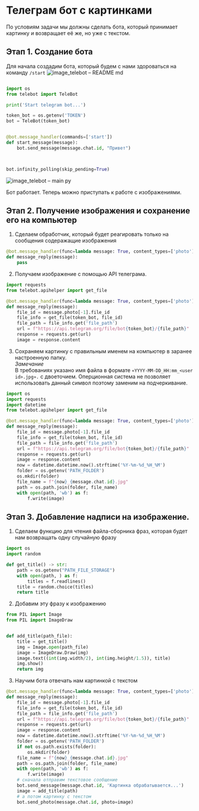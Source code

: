 # Телеграм бот с картинками
По условиям задачи мы должны сделать бота, который принимает картинку и возвращает её же, но уже с текстом.

## Этап 1. Создание бота
Для начала создадим бота, который будем с нами здороваться на команду `/start`
![image_telebot – README md](https://github.com/eshmargunov/image_telebot/assets/12861849/21106bb0-d294-4d30-8e22-90b1d4579565)

```python

import os
from telebot import TeleBot

print('Start telegram bot...')

token_bot = os.getenv('TOKEN')
bot = TeleBot(token_bot)


@bot.message_handler(commands=['start'])
def start_message(message):
    bot.send_message(message.chat.id, "Привет")



bot.infinity_polling(skip_pending=True)
```
![image_telebot – main py](https://github.com/eshmargunov/image_telebot/assets/12861849/0a882456-f4b5-4c8b-bfeb-14be1aee3bd3)

Бот работает. Теперь можно приступать к работе с изображениями.

## Этап 2. Получение изображения и сохранение его на компьютер
1. Сделаем обработчик, который будет реагировать только на сообщения содеражащие изображения
```python
@bot.message_handler(func=lambda message: True, content_types=['photo'])
def message_reply(message):
    pass
```
2. Получаем изображение c помощью API телеграма.
```python
import requests
from telebot.apihelper import get_file

@bot.message_handler(func=lambda message: True, content_types=['photo'])
def message_reply(message):
    file_id = message.photo[-1].file_id
    file_info = get_file(token_bot, file_id)
    file_path = file_info.get('file_path')
    url = f"https://api.telegram.org/file/bot{token_bot}/{file_path}"
    response = requests.get(url)
    image = response.content
```

3. Сохраняем картинку с правильным именем на компьютер в заранее настроенную папку.  
_Замечание_  
В требованиях указано имя файла в формате `«YYYY-MM-DD_HH:mm_<user id>.jpg».` с двоеточием. 
Оперционная система не позволяет использовать данный символ поэтому заменим на подчеркивание.
```python
import os
import requests
import datetime
from telebot.apihelper import get_file

@bot.message_handler(func=lambda message: True, content_types=['photo'])
def message_reply(message):
    file_id = message.photo[-1].file_id
    file_info = get_file(token_bot, file_id)
    file_path = file_info.get('file_path')
    url = f"https://api.telegram.org/file/bot{token_bot}/{file_path}"
    response = requests.get(url)
    image = response.content
    now = datetime.datetime.now().strftime('%Y-%m-%d_%H_%M')
    folder = os.getenv('PATH_FOLDER')
    os.mkdir(folder)
    file_name = f"{now}_{message.chat.id}.jpg"
    path = os.path.join(folder, file_name)
    with open(path, 'wb') as f:
        f.write(image)
```

## Этап 3. Добавление надписи на изображение.
1. Сделаем функцию для чтения файла-сборника фраз, которая будет нам возвращать одну случайную фразу
```python
import os
import random

def get_title() -> str:
    path = os.getenv("PATH_FILE_STORAGE")
    with open(path, ) as f:
        titles = f.readlines()
    title = random.choice(titles)
    return title
```
2. Добавим эту фразу к изображению
```python
from PIL import Image
from PIL import ImageDraw


def add_title(path_file):
    title = get_title()
    img = Image.open(path_file)
    image = ImageDraw.Draw(img)
    image.text((int(img.width/2), int(img.height/1.5)), title)
    img.show()
    return img
```
3. Научим бота отвечать нам картинкой с текстом
```python
@bot.message_handler(func=lambda message: True, content_types=['photo'])
def message_reply(message):
    file_id = message.photo[-1].file_id
    file_info = get_file(token_bot, file_id)
    file_path = file_info.get('file_path')
    url = f"https://api.telegram.org/file/bot{token_bot}/{file_path}"
    response = requests.get(url)
    image = response.content
    now = datetime.datetime.now().strftime('%Y-%m-%d_%H_%M')
    folder = os.getenv('PATH_FOLDER')
    if not os.path.exists(folder):
        os.mkdir(folder)
    file_name = f"{now}_{message.chat.id}.jpg"
    path = os.path.join(folder, file_name)
    with open(path, 'wb') as f:
        f.write(image)
    # сначала отправим текстовое сообщение
    bot.send_message(message.chat.id, 'Картинка обрабатывается...')
    image = add_title(path)
    # а потом картинку с текстом
    bot.send_photo(message.chat.id, photo=image)
```
